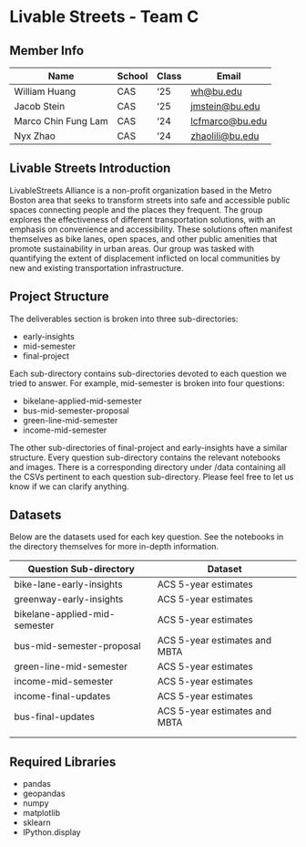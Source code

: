 # Livable Streets - Team C

## Member Info

| Name                | School | Class | Email           |
| ------------------- | ------ | ----- | --------------- |
| William Huang       | CAS    | ‘25   | wh@bu.edu       |
| Jacob Stein         | CAS    | ‘25   | jmstein@bu.edu  |
| Marco Chin Fung Lam | CAS    | ‘24   | lcfmarco@bu.edu |
| Nyx Zhao            | CAS    | ‘24   | zhaolili@bu.edu |

## Livable Streets Introduction

LivableStreets Alliance is a non-profit organization based in the Metro Boston area that seeks to transform streets into safe and accessible public spaces connecting people and the places they frequent. The group explores the effectiveness of different transportation solutions, with an emphasis on convenience and accessibility. These solutions often manifest themselves as bike lanes, open spaces, and other public amenities that promote sustainability in urban areas. Our group was tasked with quantifying the extent of displacement inflicted on local communities by new and existing transportation infrastructure.

## Project Structure

The deliverables section is broken into three sub-directories:

- early-insights
- mid-semester
- final-project

Each sub-directory contains sub-directories devoted to each question we tried to answer. For example, mid-semester is broken into four questions:

- bikelane-applied-mid-semester
- bus-mid-semester-proposal
- green-line-mid-semester
- income-mid-semester

The other sub-directories of final-project and early-insights have a similar structure. Every question sub-directory contains the relevant notebooks and images. There is a corresponding directory under /data containing all the CSVs pertinent to each question sub-directory. Please feel free to let us know if we can clarify anything.

## Datasets

Below are the datasets used for each key question. See the notebooks in the directory themselves for more in-depth information.

| Question Sub-directory        | Dataset                       |
| ----------------------------- | ----------------------------- |
| bike-lane-early-insights      | ACS 5-year estimates          |
| greenway-early-insights       | ACS 5-year estimates          |
| bikelane-applied-mid-semester | ACS 5-year estimates          |
| bus-mid-semester-proposal     | ACS 5-year estimates and MBTA |
| green-line-mid-semester       | ACS 5-year estimates          |
| income-mid-semester           | ACS 5-year estimates          |
| income-final-updates          | ACS 5-year estimates          |
| bus-final-updates             | ACS 5-year estimates and MBTA |
|                               |                               |
|                               |                               |

## Required Libraries

- pandas
- geopandas
- numpy
- matplotlib
- sklearn
- IPython.display
